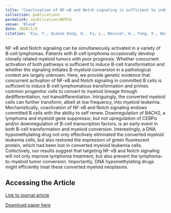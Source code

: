 ```yaml
---
title: "Coactivation of NF-κB and Notch signaling is sufficient to induce B-cell transformation and enables B-myeloid conversion."
collection: publications
permalink: /publication/NOTCH
venue: 'Blood'
date: 2020/1/9
citation: 'Xiu, Y., Qianze Dong, Q., Fu, L., Bossler, A., Tang, X., Boyce, B., <b>Borcherding, N.</b>, Byrd, J., Leidinger, M., Sardina, J.L., Xue, H., Li, Q., Feldman, A., Aifantis, I., Boccalatte, F., Khoury, J., Wang, W., Hu, S., Yuan, Y., Wang, E., Yuan, J., Colgan, J., Habelhah, H., Waldschmidt, T., Muschen, M., & Zhao, C. Concurrent activation of NF-κB and Notch signaling is sufficient to induce B cell transformation and enables B-myeloid conversion. Blood 2020.'
---
```


NF-κB and Notch signaling can be simultaneously activated in a variety of B-cell lymphomas. Patients with B-cell lymphoma occasionally develop clonally related myeloid tumors with poor prognosis. Whether concurrent activation of both pathways is sufficient to induce B-cell transformation and whether the signaling initiates B-myeloid conversion in a pathological context are largely unknown. Here, we provide genetic evidence that concurrent activation of NF-κB and Notch signaling in committed B cells is sufficient to induce B-cell lymphomatous transformation and primes common progenitor cells to convert to myeloid lineage through dedifferentiation, not transdifferentiation. Intriguingly, the converted myeloid cells can further transform, albeit at low frequency, into myeloid leukemia. Mechanistically, coactivation of NF-κB and Notch signaling endows committed B cells with the ability to self renew. Downregulation of BACH2, a lymphoma and myeloid gene suppressor, but not upregulation of CEBPα and/or downregulation of B-cell transcription factors, is an early event in both B-cell transformation and myeloid conversion. Interestingly, a DNA hypomethylating drug not only effectively eliminated the converted myeloid leukemia cells, but also restored the expression of green fluorescent protein, which had been lost in converted myeloid leukemia cells. Collectively, our results suggest that targeting NF-κB and Notch signaling will not only improve lymphoma treatment, but also prevent the lymphoma-to-myeloid tumor conversion. Importantly, DNA hypomethylating drugs might efficiently treat these converted myeloid neoplasms.

Accessing the Article
-----
[Link to journal article](https://ashpublications.org/blood/article-abstract/135/2/108/381161)

[Download paper here](https://ncborcherding.github.io/files/NOTCH.pdf)





